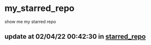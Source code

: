 # my_starred_repo
show me my starred repo

update at 02/04/22 00:42:30 in [starred_repo](./index.html)
---

